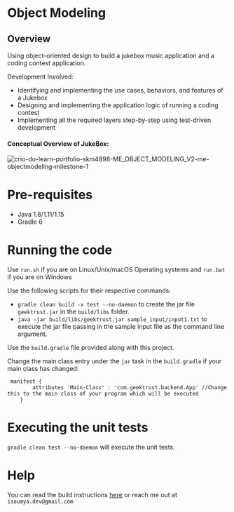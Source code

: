 # Object Modeling

## Overview

Using object-oriented design to build a jukebox music application and a coding contest application. 

Development Involved:
*  Identifying and implementing the use cases, behaviors, and features of a Jukebox
*  Designing and implementing the application logic of running a coding contest
*  Implementing all the required layers step-by-step using test-driven development

  #### Conceptual Overview of JukeBox: 
  ![crio-do-learn-portfolio-skm4898-ME_OBJECT_MODELING_V2-me-objectmodeling-milestone-1](https://github.com/SoumyaMehta/Object-Modeling/assets/69056406/7c8a743b-8886-4ed9-a6b5-50546ac0d0e7)



# Pre-requisites

* Java 1.8/1.11/1.15
* Gradle 6

# Running the code

Use `run.sh` if you are on Linux/Unix/macOS Operating systems and `run.bat` if you are on Windows

Use the following scripts for their respective commands:
* `gradle clean build -x test --no-daemon` to create the jar file `geektrust.jar` in the `build/libs` folder.
* `java -jar build/libs/geektrust.jar sample_input/input1.txt` to execute the jar file passing in the sample input file as the command line argument.

Use the `build.gradle` file provided along with this project. 

Change the main class entry under the `jar` task in the `build.gradle` if your main class has changed:
```
 manifest {
        attributes 'Main-Class' : 'com.geektrust.backend.App' //Change this to the main class of your program which will be executed
    }
```

# Executing the unit tests

 `gradle clean test --no-daemon` will execute the unit tests.

# Help

You can read the build instructions [here](https://github.com/geektrust/coding-problem-artefacts/tree/master/Java) or reach me out at `isoumya.dev@gmail.com`

